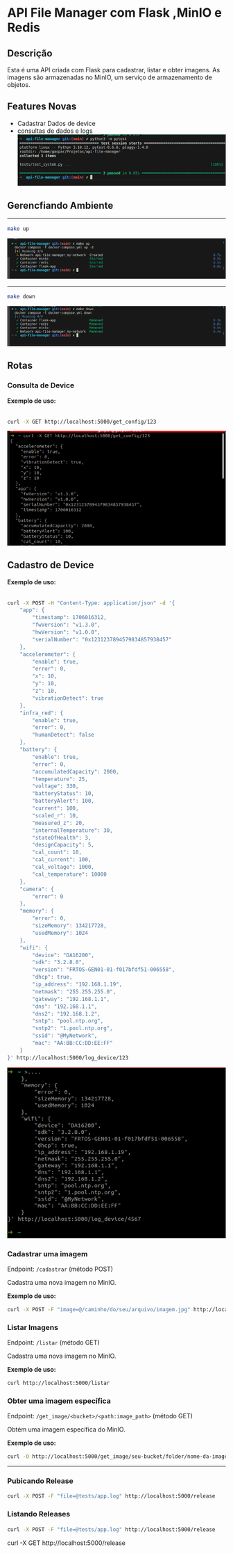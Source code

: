 # API File Manager com Flask ,MinIO e Redis

## Descrição
Esta é uma API criada com Flask para cadastrar, listar e obter imagens. As imagens são armazenadas no MinIO, um serviço de armazenamento de objetos.

## Features Novas
 - Cadastrar Dados de device 
 - consultas de dados e logs 
 ![Alt text](image.png)



## Gerencfiando Ambiente
---

```bash
make up
```
![Alt text](images/image-1.png)

--- 

```bash
make down 
```
![Alt text](images/image-2.png)

## Rotas
### Consulta de Device
**Exemplo de uso:**
```bash

curl -X GET http://localhost:5000/get_config/123

```
![Alt text](images/image-3.png)

## Cadastro de Device
**Exemplo de uso:**
```bash

curl -X POST -H "Content-Type: application/json" -d '{
    "app": {
        "timestamp": 1706016312,
        "fwVersion": "v1.3.0",
        "hwVersion": "v1.0.0",
        "serialNumber": "0x1231237894579834857938457"
    },
    "accelerometer": {
        "enable": true,
        "error": 0,
        "x": 10,
        "y": 10,
        "z": 10,
        "vibrationDetect": true
    },
    "infra_red": {
        "enable": true,
        "error": 0,
        "humanDetect": false
    },
    "battery": {
        "enable": true,
        "error": 0,
        "accumulatedCapacity": 2000,
        "temperature": 25,
        "voltage": 330,
        "batteryStatus": 10,
        "batteryAlert": 100,
        "current": 100,
        "scaled_r": 10,
        "measured_z": 20,
        "internalTemperature": 30,
        "stateOfHealth": 3,
        "designCapacity": 5,
        "cal_count": 10,
        "cal_current": 100,
        "cal_voltage": 1000,
        "cal_temperature": 10000
    },
    "camera": {
        "error": 0
    },
    "memory": {
        "error": 0,
        "sizeMemory": 134217728,
        "usedMemory": 1024
    },
    "wifi": {
        "device": "DA16200",
        "sdk": "3.2.8.0",
        "version": "FRTOS-GEN01-01-f017bfdf51-006558",
        "dhcp": true,
        "ip_address": "192.168.1.19",
        "netmask": "255.255.255.0",
        "gateway": "192.168.1.1",
        "dns": "192.168.1.1",
        "dns2": "192.168.1.2",
        "sntp": "pool.ntp.org",
        "sntp2": "1.pool.ntp.org",
        "ssid": "@MyNetwork",
        "mac": "AA:BB:CC:DD:EE:FF"
    }
}' http://localhost:5000/log_device/123


```
![Alt text](images/image-4.png)
### Cadastrar uma imagem
Endpoint: `/cadastrar` (método POST)

Cadastra uma nova imagem no MinIO.

**Exemplo de uso:**
```bash
curl -X POST -F "image=@/caminho/do/seu/arquivo/imagem.jpg" http://localhost:5000/cadastrar

```

### Listar Imagens
Endpoint: `/listar` (método GET)

Cadastra uma nova imagem no MinIO.

**Exemplo de uso:**
```bash
curl http://localhost:5000/listar

```

### Obter uma imagem específica

Endpoint: `/get_image/<bucket>/<path:image_path>` (método GET)

Obtém uma imagem específica do MinIO.

**Exemplo de uso:**

```bash
curl -O http://localhost:5000/get_image/seu-bucket/folder/nome-da-imagem.jpg
```


----


### Pubicando Release 

``` bash
curl -X POST -F "file=@tests/app.log" http://localhost:5000/release
```

### Listando Releases

``` bash
curl -X POST -F "file=@tests/app.log" http://localhost:5000/release
```
curl -X GET http://localhost:5000/release
